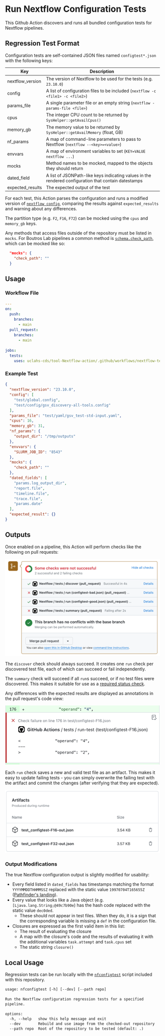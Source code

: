 # Run Nextflow Configuration Tests

This Github Action discovers and runs all bundled configuration tests for Nextflow pipelines.

## Regression Test Format

Configuration tests are self-contained JSON files named `configtest*.json` with the following keys:

| Key | Description |
| --- | --- |
| nextflow_version | The version of Nextflow to be used for the tests (e.g. `23.10.0`) |
| config | A list of configuration files to be included (`nextflow -c <file1> -c <file2>`) |
| params_file | A single parameter file or an empty string (`nextflow -params-file <file>`) |
| cpus | The integer CPU count to be returned by `SysHelper::getAvailCpus()` |
| memory_gb | The memory value to be returned by `SysHelper::getAvailMemory` (float, GB) |
| nf_params | A map of command-line parameters to pass to Nextflow (`nextflow --<key>=<value>`) |
| envvars | A map of environment variables to set (`KEY=VALUE nextflow ...`) |
| mocks | Method names to be mocked, mapped to the objects they should return |
| dated_field | A list of JSONPath-like keys indicating values in the rendered configuration that contain datestamps |
| expected_results | The expected output of the test |

For each test, this Action parses the configuration and runs a modified version of [`nextflow config`](https://www.nextflow.io/docs/latest/cli.html#config), comparing the results against `expected_results` and warning about any differences.

The partition type (e.g. `F2`, `F16`, `F72`) can be mocked using the `cpus` and `memory_gb` keys.

Any methods that access files outside of the repository must be listed in `mocks`. For Boutros Lab pipelines a common method is [`schema.check_path`](https://github.com/uclahs-cds/pipeline-Nextflow-config/blob/3ec718630ff1862377815e6c986a8b56cea1115b/config/schema/schema.config#L51-L56), which can be mocked like so:

```json
  "mocks": {
    "check_path": ""
  }
```

## Usage

### Workflow File

```yaml
---
on:
  push:
    branches:
      - main
  pull_request:
    branches:
      - main

jobs:
  tests:
    uses: uclahs-cds/tool-Nextflow-action/.github/workflows/nextflow-tests.yml@main
```

### Example Test
```json
{
  "nextflow_version": "23.10.0",
  "config": [
    "test/global.config",
    "test/config/gsv_discovery-all-tools.config"
  ],
  "params_file": "test/yaml/gsv_test-std-input.yaml",
  "cpus": 16,
  "memory_gb": 31,
  "nf_params": {
    "output_dir": "/tmp/outputs"
  },
  "envvars": {
    "SLURM_JOB_ID": "8543"
  },
  "mocks": {
    "check_path": ""
  },
  "dated_fields": [
    "params.log_output_dir",
    "report.file",
    "timeline.file",
    "trace.file",
    "params.date"
  ],
  "expected_result": {}
}
```

## Outputs

Once enabled on a pipeline, this Action will perform checks like the following on pull requests:

![Image of status checks](docs/status_checks.png)

The `discover` check should always succeed. It creates one `run` check per discovered test file, each of which can succeed or fail independently.

The `summary` check will succeed if all `run`s succeed, or if no test files were discovered. This makes it suitable for use as a [required status check](https://docs.github.com/en/pull-requests/collaborating-with-pull-requests/collaborating-on-repositories-with-code-quality-features/about-status-checks).

Any differences with the expected results are displayed as annotations in the pull request's code view:

![Diff annotation](docs/annotation.png)

Each `run` check saves a new and valid test file as an artifact. This makes it easy to update failing tests - you can simply overwrite the failing test with the artifact and commit the changes (after verifying that they are expected).

![Artifact files](docs/artifacts.png)

### Output Modifications

The true Nextflow configuration output is slightly modified for usability:

* Every field listed in `dated_fields` has timestamps matching the format `YYYYMMDDTHHMMSSZ` replaced with the static value `19970704T165655Z` ([Pathfinder's landing](https://science.nasa.gov/mission/mars-pathfinder/)).
* Every value that looks like a Java object (e.g. `[Ljava.lang.String;@49c7b90e`) has the hash code replaced with the static value `dec0ded`.
    * These should not appear in test files. When they do, it is a sign that the corresponding variable is missing a `def` in the configuration file.
* Closures are expressed as the first valid item in this list:
    * The result of evaluating the closure
    * A map with the closure's code and the results of evaluating it with the additional variables `task.attempt` and `task.cpus` set
    * The static string `closure()`

## Local Usage

Regression tests can be run locally with the [`nfconfigtest`](./nfconfigtest) script included with this repository.

```console
usage: nfconfigtest [-h] [--dev] [--path repo]

Run the Nextflow configuration regression tests for a specified pipeline.

options:
  -h, --help   show this help message and exit
  --dev        Rebuild and use image from the checked-out repository
  --path repo  Root of the repository to be tested (default: .)
```
